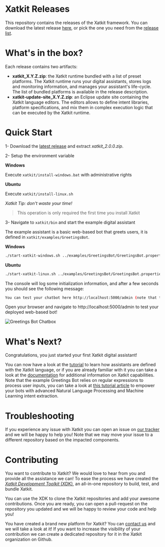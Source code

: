 Xatkit Releases
======

This repository contains the releases of the Xatkit framework. You can download the latest release [here](https://github.com/xatkit-bot-platform/xatkit-releases/releases/tag/2.0.0), or pick the one you need from the [release list](https://github.com/xatkit-bot-platform/xatkit-releases/releases).

 # What's in the box?

Each release contains two artifacts:

- **xatkit_X.Y.Z.zip**: the Xatkit runtime bundled with a list of preset platforms. The Xatkit runtime runs your digital assistants, stores logs and monitoring information, and manages your assistant's life-cycle. The list of bundled platforms is available in the release description.
- **xatkit-update-site_X.Y.Z.zip**: an Eclipse update site containing the Xatkit language editors. The editors allows to define intent libraries, platform specifications, and mix them in complex execution logic that can be executed by the Xatkit runtime. 

# Quick Start

1- Download the [latest release](https://github.com/xatkit-bot-platform/xatkit-releases/releases/tag/2.0.0) and extract *xatkit_2.0.0.zip*.

2- Setup the environment variable

**Windows**

Execute `xatkit/install-windows.bat` with administrative rights

**Ubuntu**

Execute `xatkit/install-linux.sh`

*Xatkit Tip: don't waste your time!*

> This operation is only required the first time you install Xatkit

3- Navigate to `xatkit/bin` and start the example digital assistant

The example assistant is a basic web-based bot that greets users, it is defined in `xatkit/examples/GreetingsBot`.

**Windows**

```bash
./start-xatkit-windows.sh ../examples/GreetingsBot/GreetingsBot.properties
```

**Ubuntu**

```bash
./start-xatkit-linux.sh ../examples/GreetingsBot/GreetingsBot.properties
```

The console will log some initialization information, and after a few seconds you should see the following message:

```bash
You can test your chatbot here http://localhost:5000/admin (note that the bots behavior can be slightly different on the test page than when it is deployed on a server)
```

Open your browser and navigate to http://localhost:5000/admin to test your deployed web-based bot!

![Greetings Bot Chatbox](https://raw.githubusercontent.com/wiki/xatkit-bot-platform/xatkit-releases/img/greetings-bot-chatbox-example.png)

# What's Next?

Congratulations, you just started your first Xatkit digital assistant!

You can now have a look at the [tutorial](https://github.com/xatkit-bot-platform/xatkit-dev/blob/master) to learn how assistants are defined with the Xatkit language, or if you are already familiar with it you can take a look at the [documentation](https://github.com/xatkit-bot-platform/xatkit-releases/wiki) for additional information on Xatkit capabilities. Note that the example Greetings Bot relies on regular expressions to process user inputs, you can take a look at [this tutorial article](https://github.com/xatkit-bot-platform/xatkit-dev/blob/master) to empower your bots with advanced Natural Language Processing and Machine Learning intent extraction.

# Troubleshooting

If you experience any issue with Xatkit you can open an issue on [our tracker](https://github.com/xatkit-bot-platform/xatkit-releases/issues) and we will be happy to help you! Note that we may move your issue to a different repository based on the impacted components.

# Contributing

You want to contribute to Xatkit? We would love to hear from you and provide all the assistance we can! To ease the process we have created the [*Xatkit Development Toolkit* (XDK)](https://github.com/xatkit-bot-platform/xatkit-dev), an all-in-one repository to build, test, and bundle Xatkit.

You can use the XDK to clone the Xatkit repositories and add your awesome contributions. Once you are ready, you can open a pull-request on the repository you updated and we will be happy to review your code and help you!

You have created a brand new platform for Xatkit? You can [contact us]() and we will take a look at it! If you want to increase the visibility of your contribution we can create a dedicated repository for it in the Xatkit organization on Github.
